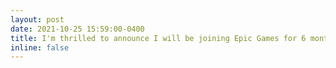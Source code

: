```yaml
---
layout: post
date: 2021-10-25 15:59:00-0400
title: I'm thrilled to announce I will be joining Epic Games for 6 months starting **8th November 2021**.
inline: false
---
```



